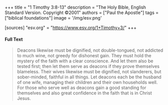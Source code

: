 +++
title = "1 Timothy 3:8-13"
description = "The Holy Bible, English Standard Version. Copyright ©2001"
authors = ["Paul the Apostle"]
tags = ["biblical foundations"]
image = '/img/esv.png'

[sources]
"esv.org" = "https://www.esv.org/1+Timothy+3/"
+++

#### Full Text

> Deacons likewise must be dignified, not double-tongued, not addicted to much wine, not greedy for dishonest gain. They must hold the mystery of the faith with a clear conscience. And let them also be tested first; then let them serve as deacons if they prove themselves blameless. Their wives likewise must be dignified, not slanderers, but sober-minded, faithful in all things. Let deacons each be the husband of one wife, managing their children and their own households well. For those who serve well as deacons gain a good standing for themselves and also great confidence in the faith that is in Christ Jesus.

